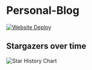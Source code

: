 # Personal-Blog
[![Website Deploy](https://github.com/ZoruaFox/Personal-Blog/actions/workflows/deploy-to-oss.yaml/badge.svg)](https://github.com/ZoruaFox/Personal-Blog/actions/workflows/deploy-to-oss.yaml)
## Stargazers over time
<picture>
  <source
    media="(prefers-color-scheme: dark)"
    srcset="
      https://api.star-history.com/svg?repos=ZoruaFox/Personal-Blog&type=Date&theme=dark
    "
  />
  <source
    media="(prefers-color-scheme: light)"
    srcset="
      https://api.star-history.com/svg?repos=ZoruaFox/Personal-Blog&type=Date
    "
  />
  <img
    alt="Star History Chart"
    src="https://api.star-history.com/svg?repos=ZoruaFox/Personal-Blog&type=Date"
  />
</picture>